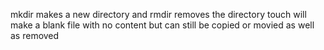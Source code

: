 mkdir makes a new directory and rmdir removes the directory
touch will make a blank file with no content but can still be copied or movied as well as removed
